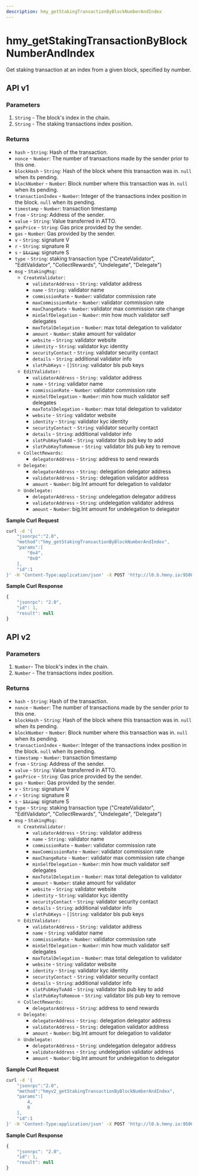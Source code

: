 ```yaml
---
description: hmy_getStakingTransactionByBlockNumberAndIndex
---
```


# hmy\_getStakingTransactionByBlockNumberAndIndex

Get staking transaction at an index from a given block, specified by number.

## API v1

### Parameters

1. `String` - The block's index in the chain.
2. `String` - The staking transactions index position.

### Returns

* `hash` - `String`: Hash of the transaction.
* `nonce` - `Number`: The number of transactions made by the sender prior to this one.
* `blockHash` - `String`: Hash of the block where this transaction was in. `null` when its pending.
* `blockNumber` - `Number`: Block number where this transaction was in. `null` when its pending.
* `transactionIndex` - `Number`: Integer of the transactions index position in the block. `null` when its pending.
* `timestamp` - `Number`: transaction timestamp 
* `from` - `String`: Address of the sender.
* `value` - `String`: Value transferred in ATTO.
* `gasPrice` - `String`: Gas price provided by the sender.
* `gas` - `Number`: Gas provided by the sender.
* `v` - `String`: signature V
* `r` - `String`: signature R
* `s` - ~~`String`~~: signature S
* `type` - `String`: staking transaction type \("CreateValidator", "EditValidator", "CollectRewards", "Undelegate", "Delegate"\)
* `msg` - `StakingMsg:`
  * `CreateValidator:`
    * `validatorAddress` - `String:` validator address
    * `name` - `String:` validator name
    * `commissionRate` - `Number`: validator commission rate
    * `maxCommissionRate` - `Number`: validator commission rate
    * `maxChangeRate` - `Number`: validator max commission rate change
    * `minSelfDelegation` - `Number`: min how much validator self delegates
    * `maxTotalDelegation` - `Number`: max total delegation to validator
    * `amount` - `Number`: stake amount for validator
    * `website` - `String`: validator website
    * `identity` - `String`: validator kyc identity
    * `securityContact` - `String`: validator security contact
    * `details` - `String`: additional validator info
    * `slotPubKeys` - `[]String`: validator bls pub keys
  * `EditValidator:`
    * `validatorAddress` - `String:` validator address
    * `name` - `String`: validator name
    * `commissionRate` - `Number`: validator commission rate
    * `minSelfDelegation` - `Number`: min how much validator self delegates
    * `maxTotalDelegation` - `Number`: max total delegation to validator
    * `website` - `String`: validator website
    * `identity` - `String`: validator kyc identity
    * `securityContact` - `String`: validator security contact
    * `details` - `String`: additional validator info
    * `slotPubKeyToAdd` - `String`: validator bls pub key to add
    * `slotPubKeyToRemove` - `String`: validator bls pub key to remove
  * `CollectRewards:`
    * `delegatorAddress` - `String`: address to send rewards
  * `Delegate:`
    * `delegatorAddress` - `String:` delegation delegator address
    * `validatorAddress` - `String:` delegation validator address
    * `amount` - `Number`: big.Int amount for delegation to validator
  * `Undelegate:`
    * `delegatorAddress` - `String`: undelegation delegator address
    * `validatorAddress` - `String`: undelegation validator address
    * `amount` - `Number`: big.Int amount for undelegation to delegator

**Sample Curl Request**

```bash
curl -d '{
    "jsonrpc":"2.0",
    "method":"hmy_getStakingTransactionByBlockNumberAndIndex",
    "params":[
        "0x4",
        "0x0"
    ],
    "id":1
}' -H 'Content-Type:application/json' -X POST 'http://l0.b.hmny.io:9500'
```

**Sample Curl Response**

```javascript
{
    "jsonrpc": "2.0",
    "id": 1,
    "result": null
}
```

## API v2

### Parameters

1. `Number`- The block's index in the chain.
2. `Number` - The transactions index position.

### Returns

* `hash` - `String`: Hash of the transaction.
* `nonce` - `Number`: The number of transactions made by the sender prior to this one.
* `blockHash` - `String`: Hash of the block where this transaction was in. `null` when its pending.
* `blockNumber` - `Number`: Block number where this transaction was in. `null` when its pending.
* `transactionIndex` - `Number`: Integer of the transactions index position in the block. `null` when its pending.
* `timestamp` - `Number`: transaction timestamp 
* `from` - `String`: Address of the sender.
* `value` - `String`: Value transferred in ATTO.
* `gasPrice` - `String`: Gas price provided by the sender.
* `gas` - `Number`: Gas provided by the sender.
* `v` - `String`: signature V
* `r` - `String`: signature R
* `s` - ~~`String`~~: signature S
* `type` - `String`: staking transaction type \("CreateValidator", "EditValidator", "CollectRewards", "Undelegate", "Delegate"\)
* `msg` - `StakingMsg:`
  * `CreateValidator:`
    * `validatorAddress` - `String:` validator address
    * `name` - `String:` validator name
    * `commissionRate` - `Number`: validator commission rate
    * `maxCommissionRate` - `Number`: validator commission rate
    * `maxChangeRate` - `Number`: validator max commission rate change
    * `minSelfDelegation` - `Number`: min how much validator self delegates
    * `maxTotalDelegation` - `Number`: max total delegation to validator
    * `amount` - `Number`: stake amount for validator
    * `website` - `String`: validator website
    * `identity` - `String`: validator kyc identity
    * `securityContact` - `String`: validator security contact
    * `details` - `String`: additional validator info
    * `slotPubKeys` - `[]String`: validator bls pub keys
  * `EditValidator:`
    * `validatorAddress` - `String:` validator address
    * `name` - `String`: validator name
    * `commissionRate` - `Number`: validator commission rate
    * `minSelfDelegation` - `Number`: min how much validator self delegates
    * `maxTotalDelegation` - `Number`: max total delegation to validator
    * `website` - `String`: validator website
    * `identity` - `String`: validator kyc identity
    * `securityContact` - `String`: validator security contact
    * `details` - `String`: additional validator info
    * `slotPubKeyToAdd` - `String`: validator bls pub key to add
    * `slotPubKeyToRemove` - `String`: validator bls pub key to remove
  * `CollectRewards:`
    * `delegatorAddress` - `String`: address to send rewards
  * `Delegate:`
    * `delegatorAddress` - `String:` delegation delegator address
    * `validatorAddress` - `String:` delegation validator address
    * `amount` - `Number`: big.Int amount for delegation to validator
  * `Undelegate:`
    * `delegatorAddress` - `String`: undelegation delegator address
    * `validatorAddress` - `String`: undelegation validator address
    * `amount` - `Number`: big.Int amount for undelegation to delegator

**Sample Curl Request**

```bash
curl -d '{
    "jsonrpc":"2.0",
    "method":"hmyv2_getStakingTransactionByBlockNumberAndIndex",
    "params":[
        4,
        0
    ],
    "id":1
}' -H 'Content-Type:application/json' -X POST 'http://l0.b.hmny.io:9500'
```

**Sample Curl Response**

```javascript
{
    "jsonrpc": "2.0",
    "id": 1,
    "result": null
}
```

